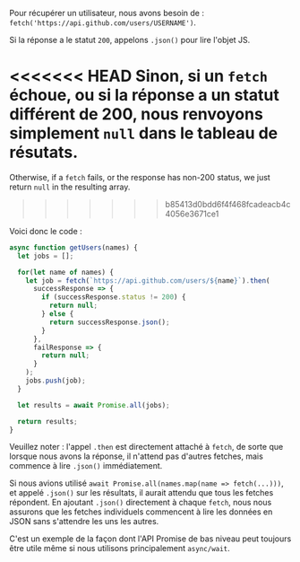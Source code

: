 
Pour récupérer un utilisateur, nous avons besoin de : `fetch('https://api.github.com/users/USERNAME')`.

Si la réponse a le statut `200`, appelons `.json()` pour lire l'objet JS.

<<<<<<< HEAD
Sinon, si un `fetch` échoue, ou si la réponse a un statut différent de 200, nous renvoyons simplement `null` dans le tableau de résutats.
=======
Otherwise, if a `fetch` fails, or the response has non-200 status, we just return `null` in the resulting array.
>>>>>>> b85413d0bdd6f4f468fcadeacb4c4056e3671ce1

Voici donc le code :

```js demo
async function getUsers(names) {
  let jobs = [];

  for(let name of names) {
    let job = fetch(`https://api.github.com/users/${name}`).then(
      successResponse => {
        if (successResponse.status != 200) {
          return null;
        } else {
          return successResponse.json();
        }
      },
      failResponse => {
        return null;
      }
    );
    jobs.push(job);
  }

  let results = await Promise.all(jobs);

  return results;
}
```

Veuillez noter : l'appel `.then` est directement attaché à `fetch`, de sorte que lorsque nous avons la réponse, il n'attend pas d'autres fetches, mais commence à lire `.json()` immédiatement.

Si nous avions utilisé `await Promise.all(names.map(name => fetch(...)))`, et appelé `.json()` sur les résultats, il aurait attendu que tous les fetches répondent. En ajoutant `.json()` directement à chaque `fetch`, nous nous assurons que les fetches individuels commencent à lire les données en JSON sans s'attendre les uns les autres.

C'est un exemple de la façon dont l'API Promise de bas niveau peut toujours être utile même si nous utilisons principalement `async/wait`.
